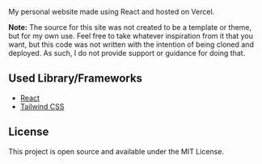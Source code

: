 

My personal website made using React and hosted on Vercel.

**Note:** The source for this site was not created to be a template or theme, but for my own use. Feel free to take whatever inspiration from it that you want, but this code was not written with the intention of being cloned and deployed. As such, I do not provide support or guidance for doing that.

## Used Library/Frameworks

- [React](https://react.dev/)
- [Tailwind CSS](https://tailwindcss.com/)


## License

This project is open source and available under the MIT License.
